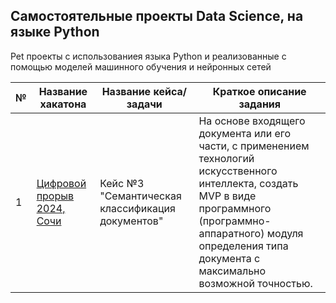 ## Самостоятельные проекты Data Science, на языке Python

Pet проекты с использованиея языка Python и реализованные с помощью моделей машинного обучения и нейронных сетей

| № | Название хакатона  | Название кейса/задачи | Краткое описание задания |
|--|--|--|--|
|1| [Цифровой прорыв 2024, Сочи](https://github.com/don-user/hackathons/tree/master/digital_breakthrough_sochi_2024) | Кейс №3 "Семантическая классификация документов"| На основе входящего документа или его части, с применением технологий искусственного интеллекта, создать MVP в виде программного (программно-аппаратного) модуля определения типа документа с максимально возможной точностью.|


